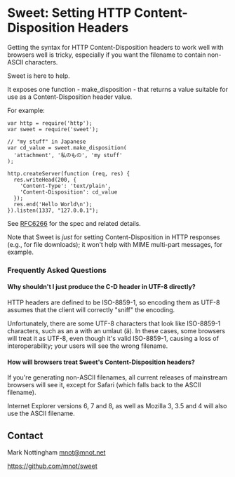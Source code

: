 
# Sweet: Setting HTTP Content-Disposition Headers

Getting the syntax for HTTP Content-Disposition headers to work well with browsers well is tricky, especially if you want the filename to contain non-ASCII characters. 

Sweet is here to help. 

It exposes one function - make\_disposition - that returns a value
suitable for use as a Content-Disposition header value.

For example:

```
var http = require('http');
var sweet = require('sweet');

// "my stuff" in Japanese
var cd_value = sweet.make_disposition(
  'attachment', '私のもの', 'my stuff'
);

http.createServer(function (req, res) {
  res.writeHead(200, {
    'Content-Type': 'text/plain',
    'Content-Disposition': cd_value
  });
  res.end('Hello World\n');
}).listen(1337, "127.0.0.1");
```

See [RFC6266](http://tools.ietf.org/html/rfc6266) for the spec and related details.

Note that Sweet is *just* for setting Content-Disposition in HTTP responses (e.g., for file downloads); it won't help with MIME multi-part messages, for example.

### Frequently Asked Questions

#### Why shouldn't I just produce the C-D header in UTF-8 directly?

HTTP headers are defined to be ISO-8859-1, so encoding them as UTF-8 assumes that the client will correctly "sniff" the encoding.

Unfortunately, there are some UTF-8 characters that look like ISO-8859-1 characters, such as an a with an umlaut (ä). In these cases, some browsers will treat it as UTF-8, even though it's valid ISO-8859-1, causing a loss of interoperability; your users will see the wrong filename.

#### How will browsers treat Sweet's Content-Disposition headers?

If you're generating non-ASCII filenames, all current releases of mainstream browsers will see it, except for Safari (which falls back to the ASCII filename).

Internet Explorer versions 6, 7 and 8, as well as Mozilla 3, 3.5 and 4 will also use the ASCII filename.


## Contact

Mark Nottingham <mnot@mnot.net>

https://github.com/mnot/sweet